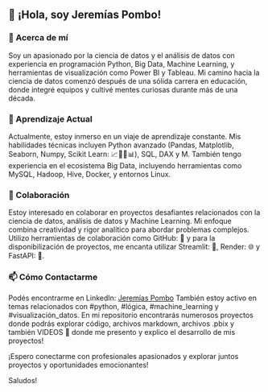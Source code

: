 ## 👋 ¡Hola, soy Jeremías Pombo!

### 👀 Acerca de mí

Soy un apasionado por la ciencia de datos y el análisis de datos con experiencia en programación Python, Big Data, Machine Learning, y herramientas de visualización como Power BI y Tableau. Mi camino hacia la ciencia de datos comenzó después de una sólida carrera en educación, donde integré equipos y cultivé mentes curiosas durante más de una década.

### 🌱 Aprendizaje Actual

Actualmente, estoy inmerso en un viaje de aprendizaje constante. Mis habilidades técnicas incluyen Python avanzado (Pandas, Matplotlib, Seaborn, Numpy, Scikit Learn: 📈🌲🤖📊), SQL, DAX y M. También tengo experiencia en el ecosistema Big Data, incluyendo herramientas como MySQL, Hadoop, Hive, Docker, y entornos Linux.

### 💞️ Colaboración

Estoy interesado en colaborar en proyectos desafiantes relacionados con la ciencia de datos, análisis de datos y Machine Learning. Mi enfoque combina creatividad y rigor analítico para abordar problemas complejos. Utilizo herramientas de colaboración como GitHub: 🐙 y para la disponibilización de proyectos, me encanta utilizar Streamlit: 🚀, Render: 🌐 y FastAPI: 🚀.

### 📫 Cómo Contactarme

Podés encontrarme en LinkedIn: [Jeremías Pombo](https://www.linkedin.com/in/jeremiaspombo/)
También estoy activo en temas relacionados con #python, #lógica, #machine_learning y #visualización_datos.
En mi repositorio encontrarás numerosos proyectos donde podrás explorar código, archivos markdown, archivos .pbix y también VIDEOS 🎥 donde me presento y explico el desarrollo de mis proyectos!

¡Espero conectarme con profesionales apasionados y explorar juntos proyectos y oportunidades emocionantes!

Saludos!

